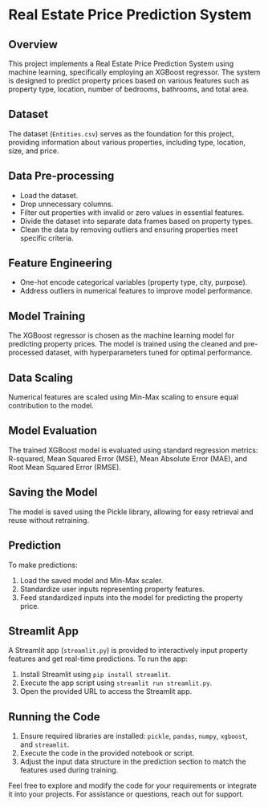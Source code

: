 # Real Estate Price Prediction System

## Overview

This project implements a Real Estate Price Prediction System using machine learning, specifically employing an XGBoost regressor. The system is designed to predict property prices based on various features such as property type, location, number of bedrooms, bathrooms, and total area.

## Dataset

The dataset (`Entities.csv`) serves as the foundation for this project, providing information about various properties, including type, location, size, and price.

## Data Pre-processing

- Load the dataset.
- Drop unnecessary columns.
- Filter out properties with invalid or zero values in essential features.
- Divide the dataset into separate data frames based on property types.
- Clean the data by removing outliers and ensuring properties meet specific criteria.

## Feature Engineering

- One-hot encode categorical variables (property type, city, purpose).
- Address outliers in numerical features to improve model performance.

## Model Training

The XGBoost regressor is chosen as the machine learning model for predicting property prices. The model is trained using the cleaned and pre-processed dataset, with hyperparameters tuned for optimal performance.

## Data Scaling

Numerical features are scaled using Min-Max scaling to ensure equal contribution to the model.

## Model Evaluation

The trained XGBoost model is evaluated using standard regression metrics: R-squared, Mean Squared Error (MSE), Mean Absolute Error (MAE), and Root Mean Squared Error (RMSE).

## Saving the Model

The model is saved using the Pickle library, allowing for easy retrieval and reuse without retraining.

## Prediction

To make predictions:
1. Load the saved model and Min-Max scaler.
2. Standardize user inputs representing property features.
3. Feed standardized inputs into the model for predicting the property price.

## Streamlit App

A Streamlit app (`streamlit.py`) is provided to interactively input property features and get real-time predictions. To run the app:

1. Install Streamlit using `pip install streamlit`.
2. Execute the app script using `streamlit run streamlit.py`.
3. Open the provided URL to access the Streamlit app.

## Running the Code

1. Ensure required libraries are installed: `pickle`, `pandas`, `numpy`, `xgboost`, and `streamlit`.
2. Execute the code in the provided notebook or script.
3. Adjust the input data structure in the prediction section to match the features used during training.

Feel free to explore and modify the code for your requirements or integrate it into your projects. For assistance or questions, reach out for support.
